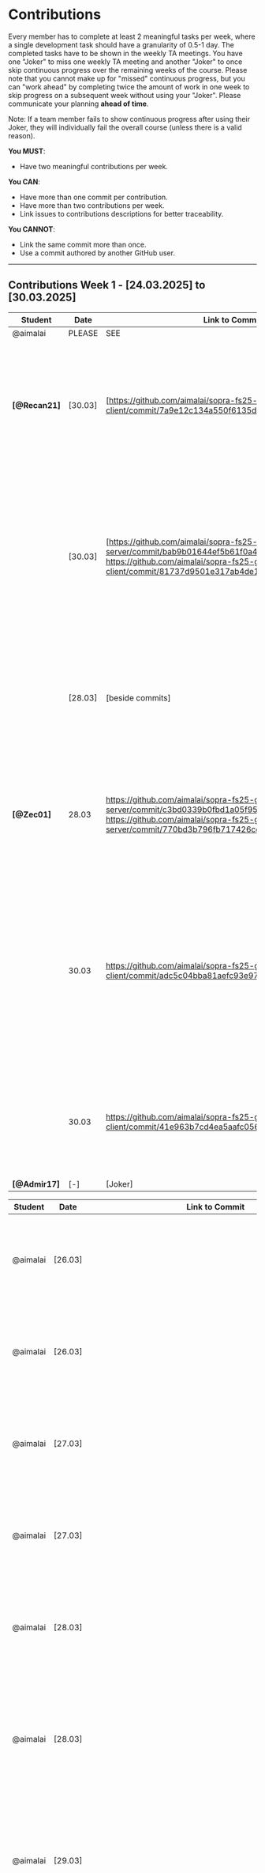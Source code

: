 # Contributions

Every member has to complete at least 2 meaningful tasks per week, where a
single development task should have a granularity of 0.5-1 day. The completed
tasks have to be shown in the weekly TA meetings. You have one "Joker" to miss
one weekly TA meeting and another "Joker" to once skip continuous progress over
the remaining weeks of the course. Please note that you cannot make up for
"missed" continuous progress, but you can "work ahead" by completing twice the
amount of work in one week to skip progress on a subsequent week without using
your "Joker". Please communicate your planning **ahead of time**.

Note: If a team member fails to show continuous progress after using their
Joker, they will individually fail the overall course (unless there is a valid
reason).

**You MUST**:

- Have two meaningful contributions per week.

**You CAN**:

- Have more than one commit per contribution.
- Have more than two contributions per week.
- Link issues to contributions descriptions for better traceability.

**You CANNOT**:

- Link the same commit more than once.
- Use a commit authored by another GitHub user.

---

## Contributions Week 1 - [24.03.2025] to [30.03.2025]

| **Student**    | **Date** | **Link to Commit**                                                                                                                                                                                              | **Description**                                                                                                                                                                                                                          | **Relevance**                                                                                                                                                                                    |
| -------------- | -------- | --------------------------------------------------------------------------------------------------------------------------------------------------------------------------------------------------------------- | ---------------------------------------------------------------------------------------------------------------------------------------------------------------------------------------------------------------------------------------- | ------------------------------------------------------------------------------------------------------------------------------------------------------------------------------------------------ |
| @aimalai       | PLEASE   | SEE                                                                                                                                                                                                             | SEPARATE TABLE                                                                                                                                                                                                                           | BELOW                                                                                                                                                                                            |
| **[@Recan21]** | [30.03]  | [https://github.com/aimalai/sopra-fs25-group-29-client/commit/7a9e12c134a550f6135d2329766634b7bdb15f88]                                                                                                         | [For our future feature that allows users to search for movies, we needed to implement a search bar in the frontend. This part is designed to accept user input and, upon clicking the magnifying glass icon, process the search query.] | [This contribution is relevant because it lays the foundation for a seamless movie search experience.]                                                                                           |
|                | [30.03]  | [https://github.com/aimalai/sopra-fs25-group-29-server/commit/bab9b01644ef5b61f0a4e04dc84f68f8b5fdaaa2, https://github.com/aimalai/sopra-fs25-group-29-client/commit/81737d9501e317ab4de1bf4134e1f536272cd18f ] | [In these commits, we implemented a new Details Page. This page allows users to click on individual movie titles to access a detailed view of the selected film, providing additional information.]                                      | [This contribution is important because it provides users with a dedicated page for detailed information about each film. By offering an in-depth view when clicking on a movie title.]          |
|                | [28.03]  | [beside commits]                                                                                                                                                                                                | [Icreated the API key using the TMDB website.]                                                                                                                                                                                           | [This is important because by securing an API key, our application can access up-to-date movie data directly from TMDB.]                                                                         |
| **[@Zec01]**   | 28.03  | https://github.com/aimalai/sopra-fs25-group-29-server/commit/c3bd0339b0fbd1a05f954e86de86b60db5a810b4, https://github.com/aimalai/sopra-fs25-group-29-server/commit/770bd3b796fb717426cd3297013b3add89963c3f  | I have integrated functionality into our backend (using MovieService.java and MovieController.java) that allows the use of the API key, so that we can already work with TMDB.                                                         | This contribution is relevant because our entire web app relies on the TMDB API to fetch detailed information for each movie.                                                                  |
|                | 30.03  | https://github.com/aimalai/sopra-fs25-group-29-client/commit/adc5c04bba81aefc93e97f59a020e893bd39ace4                                                                                                         | In the frontend, we introduced a new "Results" page. This page is seamlessly integrated with our newly implemented search bar functionality, ensuring that the search results are displayed on a dedicated page.                     | This contribution is relevant because it enables users to easily search for and find movies—a key functionality if we want to build features like a watchlist or start a watch party later on. |
|                | 30.03  | https://github.com/aimalai/sopra-fs25-group-29-client/commit/41e963b7cd4ea5aafc0569df359068a4dedf5913                                                                                                         | In this commit, small changes were made to the frontend dashboard to show an empty Friends Overview.                                                                                                                                   | [This contribution is important because it is the start for future development of interactive social features.]                                                                                  |
| **[@Admir17]** | [-]      | [Joker]                                                                                                                                                                                                         | []                                                                                                                                                                                                                                       | []                                                                                                                                                                                               |

| **Student** | **Date** | **Link to Commit**                                                                                    | **Description**                                                                                                                                                                                                                                                                        | **Relevance**                                                                 |
| ----------- | -------- | ----------------------------------------------------------------------------------------------------- | -------------------------------------------------------------------------------------------------------------------------------------------------------------------------------------------------------------------------------------------------------------------------------------- | ----------------------------------------------------------------------------- |
| @aimalai    | [26.03]  |                                                                                                       | Conceptualized and planned the DB architecture, designing the different layers of the DB system and the SQL Schema.                                                                                                                                                                    | Database Design and Set up Work, relevant to all project tasks relating to DB |
| @aimalai    | [26.03]  |                                                                                                       | Set up the PostgreSQL database to efficiently store and manage data (acting as the locally set up persistence layer).                                                                                                                                                                  | Database Design and Set up Work, relevant to all project tasks relating to DB |
| @aimalai    | [27.03]  |                                                                                                       | Frontend and backend code in Visual Studio Code, relating to the DB set up.                                                                                                                                                                                                            | Database Design and Set up Work, relevant to all project tasks relating to DB |
| @aimalai    | [27.03]  |                                                                                                       | Setting up Vercel connection with the DB.                                                                                                                                                                                                                                              | Database Design and Set up Work, relevant to all project tasks relating to DB |
| @aimalai    | [28.03]  |                                                                                                       | Setting up Google Cloud backend connection with the DB.                                                                                                                                                                                                                                | Database Design and Set up Work, relevant to all project tasks relating to DB |
| @aimalai    | [28.03]  |                                                                                                       | Identifying the need for and understanding Ngrok. Configured Ngrok to expose the local backend securely, bridging the connection between platforms.                                                                                                                                    | Database Design and Set up Work, relevant to all project tasks relating to DB |
| @aimalai    | [29.03]  |                                                                                                       | Established the multi-platform connection: frontend (on Vercel), backend (on Google Cloud, via Ngrok), PostgreSQL database (on desktop).                                                                                                                                               | Database Design and Set up Work, relevant to all project tasks relating to DB |
| @aimalai    | [30.03]  |                                                                                                       | Then ultimately moved the locally tested persistence layer to the SQL Cloud, including the understanding the Google SQL Cloud and implementing its set up. Ensuring that Cloud DB architecture worked in tandem with Vercel Frontend and Google Cloud Backend (App Engine)             | Database Design and Set up Work, relevant to all project tasks relating to DB |
| @aimalai    | [28.03]  | https://github.com/aimalai/sopra-fs25-group-29-client/commit/edb1aa51dca3f3cacd7575c4e8164c9269a0e56d | The New User Registration Form: The new user must fill in a registration form with the following fields: username, password, confirm password. Mandatorily, all fields.                                                                                                                | Issues #1 #2 #3 of User Story 1 in the client side                            |
| @aimalai    | [28.03]  | https://github.com/aimalai/sopra-fs25-group-29-client/commit/edb1aa51dca3f3cacd7575c4e8164c9269a0e56d | Validation of Username: The project set up must check if the username is unique and is not already used by someone else. If the username is already taken, an error message should be shown.                                                                                           | Issues #1 #2 #3 of User Story 1 in the client side                            |
| @aimalai    | [28.03]  | https://github.com/aimalai/sopra-fs25-group-29-client/commit/edb1aa51dca3f3cacd7575c4e8164c9269a0e56d | Validation of Password: Passwords must be at least 8 char long and include a mix of letters, numbers, and special chars. The project set up should validate the password meets these criteria and that the "password" and "confirm password" fields match the acceptance requirements. | Issues #1 #2 #3 of User Story 1 in the client side                            |
| @aimalai    | [30.03]  | https://github.com/aimalai/sopra-fs25-group-29-server/commit/134dbc02a6ff17a541174857d5ce004ed68ab9b8 | New User Creation: Upon successful validation, a new user is created in the database with their registration information and creation date.                                                                                                                                            | Issues #60 #61 #62 # 63 of User Story 1 in the server side                    |
| @aimalai    | [30.03]  | https://github.com/aimalai/sopra-fs25-group-29-server/commit/134dbc02a6ff17a541174857d5ce004ed68ab9b8 | First Login After Registration: After successful registration, the user is automatically logged in for the first time and the user will be redirected to the users overview screen.                                                                                                    | Issues #60 #61 #62 # 63 of User Story 1 in the server side                    |
| @aimalai    | [30.03]  | https://github.com/aimalai/sopra-fs25-group-29-server/commit/134dbc02a6ff17a541174857d5ce004ed68ab9b8 | Handling Errors: If the registration fails (by not meeting the set criteria), an error message is displayed and the user should be redirected to the original registration screen.                                                                                                     | Issues #60 #61 #62 # 63 of User Story 1 in the server side                    |
| @aimalai    | [30.03]  | https://github.com/aimalai/sopra-fs25-group-29-server/commit/134dbc02a6ff17a541174857d5ce004ed68ab9b8 | Logout/Login Functionality: A registered user can logout from their account and log back in with their username and password once they meet these acceptance requirements.                                                                                                             | Issues #60 #61 #62 # 63 of User Story 1 in the server side.                   |

---

## Contributions Week 2 - [31.03.2025] to [06.04.2025]

| **Student**        | **Date** | **Link to Commit** | **Description**                 | **Relevance**                       |
| ------------------ | -------- | ------------------ | ------------------------------- | ----------------------------------- |
| **[@Zec01]**  | [03.04]   | [https://github.com/aimalai/sopra-fs25-group-29-client/commit/09e0bcc19e9b25430bfcc10b364347b0628dcaf0, https://github.com/aimalai/sopra-fs25-group-29-server/commit/006dfa82e55a7cb750ca3f1f7ca49fb680a7c3d1] | [Last Week: We only had Movies from the API. Now we are also able to look for Tv Shows.] | [It is important so we can use both important mediatypes and not only Movies.] |
|                    | [06.04]   | [https://github.com/aimalai/sopra-fs25-group-29-client/commit/137cc313d52ac590a4047565693e8df07f71b40d] | [A dashboard button leads to a Watchparty Overview page with a creation form on the left, joined parties in the center, and invitations on the right.] | [This contribution is relevant because it gives users a single, intuitive space to create, manage, and join watch parties, making the whole experience much more seamless and enjoyable.] |
| **[@Recan21]** | [06.04]  | [https://github.com/aimalai/sopra-fs25-group-29-client/commit/878c250106ef3ec7f5a21481ffe2c8a785ec0d06, https://github.com/aimalai/sopra-fs25-group-29-client/commit/996bc8d018ee253bfc43631538a33b132c9685d7]  | [Frontend "Draft" of a Detailed Movie View] | [Provides a better UX] |
|                | [06.04]   | [https://github.com/aimalai/sopra-fs25-group-29-client/commit/d6f7d25f2362f7b6835d2d2f038b32801f89bbef, https://github.com/aimalai/sopra-fs25-group-29-client/commit/aefceb6487bca55560d3c3ab71e029cdbffdefc4, https://github.com/aimalai/sopra-fs25-group-29-client/commit/61a98b823267b1e274d8c394b0bc4d696ded2a3e] | [Visual changes to the appearance on various pages] | [Assimilation to design choices made previously in the mockups] |
| **[@Admir17]** | [05.04]  | [https://github.com/aimalai/sopra-fs25-group-29-server/commit/c8d42657fc690fedb1755557277f69a3f81d6ec7, https://github.com/aimalai/sopra-fs25-group-29-client/commit/f8a1d46ccc424b78fc3c0eef2d1d0f45df1856c8] | [The task was to prepare the Backend for adding Movies/TVShows to the Watchlist, prepared the Rest Controller, DTO, and Mapping on the currently logged in user.] | [This contribution is relevant for future issues which need the Watchlist to work with like sharing a watchlist with friends for example and to display the watchlist on the dashboard.] | |  | [06.04] | [https://github.com/aimalai/sopra-fs25-group-29-client/commit/1e7bee3f6f5c8be41421d99c6bd22fd8da890fa8] | [The task was to add a new card to the Dashboard in the frontend which shows the Watchlist of the current user.] | [This change is crucial for upcoming features regarding friends & collaboration for example to share a watchlist with each other.]

---

## Contributions Week 3 - [Begin Date] to [End Date]

_Continue with the same table format as above._

---

## Contributions Week 4 - [Begin Date] to [End Date]

_Continue with the same table format as above._

---

## Contributions Week 5 - [Begin Date] to [End Date]

_Continue with the same table format as above._

---

## Contributions Week 6 - [Begin Date] to [End Date]

_Continue with the same table format as above._
